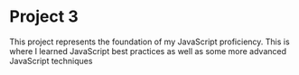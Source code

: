 # Project 3
This project represents the foundation of my JavaScript proficiency. This is where I learned JavaScript best practices as well as some more advanced JavaScript techniques
